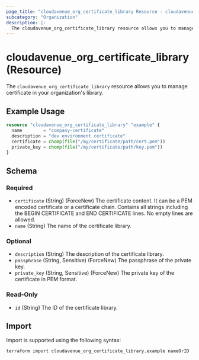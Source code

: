 ```yaml
---
page_title: "cloudavenue_org_certificate_library Resource - cloudavenue"
subcategory: "Organization"
description: |-
  The cloudavenue_org_certificate_library resource allows you to manage certificate in your organization's library.
---
```


# cloudavenue_org_certificate_library (Resource)

The `cloudavenue_org_certificate_library` resource allows you to manage certificate in your organization's library.

## Example Usage

```terraform
resource "cloudavenue_org_certificate_library" "example" {
  name        = "company-certificate"
  description = "dev environment certificate"
  certificate = chomp(file("/my/certificate/path/cert.pem"))
  private_key = chomp(file("/my/certificate/path/key.pem"))
}
```

<!-- schema generated by tfplugindocs -->
## Schema

### Required

- `certificate` (String) (ForceNew) The certificate content. It can be a PEM encoded certificate or a certificate chain. Contains all strings including the BEGIN CERTIFICATE and END CERTIFICATE lines. No empty lines are allowed.
- `name` (String) The name of the certificate library.

### Optional

- `description` (String) The description of the certificate library.
- `passphrase` (String, Sensitive) (ForceNew) The passphrase of the private key.
- `private_key` (String, Sensitive) (ForceNew) The private key of the certificate in PEM format.

### Read-Only

- `id` (String) The ID of the certificate library.

## Import

Import is supported using the following syntax:
```shell
terraform import cloudavenue_org_certificate_library.example nameOrID
```